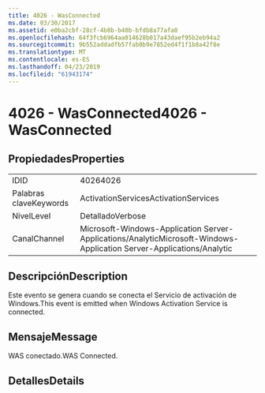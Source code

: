 ```yaml
---
title: 4026 - WasConnected
ms.date: 03/30/2017
ms.assetid: e0ba2cbf-28cf-4b8b-b40b-bfdb8a77afa0
ms.openlocfilehash: 64f3fcb6964aa014628b017a43daef95b2eb94a2
ms.sourcegitcommit: 9b552addadfb57fab0b9e7852ed4f1f1b8a42f8e
ms.translationtype: MT
ms.contentlocale: es-ES
ms.lasthandoff: 04/23/2019
ms.locfileid: "61943174"
---
```

# <a name="4026---wasconnected"></a><span data-ttu-id="45f0f-102">4026 - WasConnected</span><span class="sxs-lookup"><span data-stu-id="45f0f-102">4026 - WasConnected</span></span>
## <a name="properties"></a><span data-ttu-id="45f0f-103">Propiedades</span><span class="sxs-lookup"><span data-stu-id="45f0f-103">Properties</span></span>  
  
|||  
|-|-|  
|<span data-ttu-id="45f0f-104">ID</span><span class="sxs-lookup"><span data-stu-id="45f0f-104">ID</span></span>|<span data-ttu-id="45f0f-105">4026</span><span class="sxs-lookup"><span data-stu-id="45f0f-105">4026</span></span>|  
|<span data-ttu-id="45f0f-106">Palabras clave</span><span class="sxs-lookup"><span data-stu-id="45f0f-106">Keywords</span></span>|<span data-ttu-id="45f0f-107">ActivationServices</span><span class="sxs-lookup"><span data-stu-id="45f0f-107">ActivationServices</span></span>|  
|<span data-ttu-id="45f0f-108">Nivel</span><span class="sxs-lookup"><span data-stu-id="45f0f-108">Level</span></span>|<span data-ttu-id="45f0f-109">Detallado</span><span class="sxs-lookup"><span data-stu-id="45f0f-109">Verbose</span></span>|  
|<span data-ttu-id="45f0f-110">Canal</span><span class="sxs-lookup"><span data-stu-id="45f0f-110">Channel</span></span>|<span data-ttu-id="45f0f-111">Microsoft-Windows-Application Server-Applications/Analytic</span><span class="sxs-lookup"><span data-stu-id="45f0f-111">Microsoft-Windows-Application Server-Applications/Analytic</span></span>|  
  
## <a name="description"></a><span data-ttu-id="45f0f-112">Descripción</span><span class="sxs-lookup"><span data-stu-id="45f0f-112">Description</span></span>  
 <span data-ttu-id="45f0f-113">Este evento se genera cuando se conecta el Servicio de activación de Windows.</span><span class="sxs-lookup"><span data-stu-id="45f0f-113">This event is emitted when Windows Activation Service is connected.</span></span>  
  
## <a name="message"></a><span data-ttu-id="45f0f-114">Mensaje</span><span class="sxs-lookup"><span data-stu-id="45f0f-114">Message</span></span>  
 <span data-ttu-id="45f0f-115">WAS conectado.</span><span class="sxs-lookup"><span data-stu-id="45f0f-115">WAS Connected.</span></span>  
  
## <a name="details"></a><span data-ttu-id="45f0f-116">Detalles</span><span class="sxs-lookup"><span data-stu-id="45f0f-116">Details</span></span>

